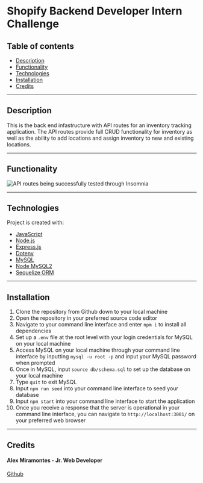 # Shopify Backend Developer Intern Challenge


## Table of contents

- [Description](#description)
- [Functionality](#functionality)
- [Technologies](#technologies)
- [Installation](#installation)
- [Credits](#credits)

---

## Description

This is the back end infastructure with API routes for an inventory tracking application. The API routes provide full CRUD functionality for inventory as well as the ability to add locations and assign inventory to new and existing locations. 

---


## Functionality 


![API routes being successfully tested through Insomnia](./public/assets/shopify_backend_intern_challenge.gif)


---


## Technologies

Project is created with:

- [JavaScript](https://www.javascript.com/)
- [Node.js](https://nodejs.org/)
- [Express.js](https://expressjs.com/)
- [Dotenv](https://www.npmjs.com/package/dotenv)
- [MySQL](https://www.mysql.com/)
- [Node MySQL2](https://www.npmjs.com/package/mysql2)
- [Sequelize ORM](https://sequelize.org/)


---

## Installation

1. Clone the repository from Github down to your local machine
2. Open the repository in your preferred source code editor
3. Navigate to your command line interface and enter `npm i` to install all dependencies
4. Set up a `.env` file at the root level with your login credentials for MySQL on your local machine
5. Access MySQL on your local machine through your command line interface by inputting `mysql -u root -p` and input your MySQL password when prompted
6. Once in MySQL, input `source db/schema.sql` to set up the database on your local machine
7. Type `quit` to exit MySQL
8. Input `npm run seed` into your command line interface to seed your database
9. Input `npm start` into your command line interface to start the application
10. Once you receive a response that the server is operational in your command line interface, you can navigate to `http://localhost:3001/` on your preferred web browser

---

## Credits

#### Alex Miramontes - Jr. Web Developer

[Github](https://www.github.com/amiramonte)
